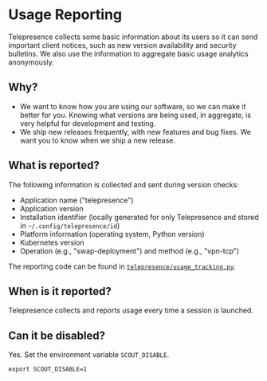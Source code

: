# Usage Reporting

Telepresence collects some basic information about its users so it can send important client notices, such as new version availability and security bulletins.
We also use the information to aggregate basic usage analytics anonymously.

## Why?

- We want to know how you are using our software, so we can make it better for you.
  Knowing what versions are being used, in aggregate, is very helpful for development and testing.
- We ship new releases frequently, with new features and bug fixes.
  We want you to know when we ship a new release.

## What is reported?

The following information is collected and sent during version checks:

- Application name ("telepresence")
- Application version
- Installation identifier (locally generated for only Telepresence and stored in `~/.config/telepresence/id`)
- Platform information (operating system, Python version)
- Kubernetes version
- Operation (e.g., "swap-deployment") and method (e.g., "vpn-tcp")

The reporting code can be found in [`telepresence/usage_tracking.py`][1].

[1]: https://github.com/datawire/telepresence/blob/master/telepresence/usage_tracking.py

## When is it reported?

Telepresence collects and reports usage every time a session is launched.

## Can it be disabled?

Yes. Set the environment variable `SCOUT_DISABLE`.

    export SCOUT_DISABLE=1
